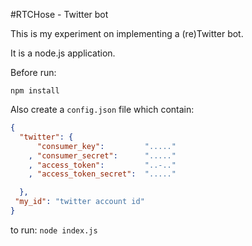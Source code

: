 #RTCHose - Twitter bot

This is my experiment on implementing a (re)Twitter bot.

It is a node.js application.

Before run:

`npm install`

Also create a `config.json` file which contain:

```json
{ 
  "twitter": {
      "consumer_key":         "....."
    , "consumer_secret":      "....."
    , "access_token":         "..-.."
    , "access_token_secret":  "....."

  },
 "my_id": "twitter account id"
}
```

to run:
`node index.js`
